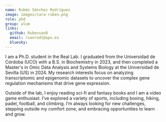```yaml
---
name: Rubén Sánchez Rodríguez
image: images/cara-ruben.png
role: phd
group: alum
links:
  github: Rubensan8
  email: rsanrod1@upo.es
  bluesky:
---
```


I am a Ph.D. student in the Real Lab. I graduated from the Universidad de Córdoba (UCO) with a B.S. in Biochemistry in 2023, and then completed a Master's in Omic Data Analysis and Systems Biology at the Universidad de Sevilla (US) in 2024. My research interests focus on analyzing transcriptomic and epigenomic datasets to uncover the complex gene regulation mechanisms that drive gene expression.

Outside of the lab, I enjoy reading sci-fi and fantasy books and I am a video game enthusiast. I’ve explored a variety of sports, including boxing, hiking, padel, football, and climbing. I’m always looking for new challenges, stepping outside my comfort zone, and embracing opportunities to learn and grow.
